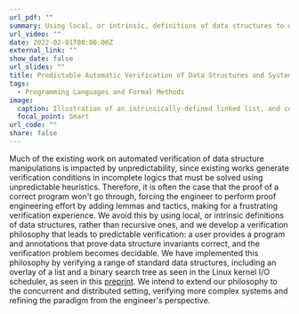 ```yaml
---
url_pdf: ""
summary: Using local, or intrinsic, definitions of data structures to develop predictable verification for data structures and systems.
url_video: ""
date: 2022-02-01T00:00:00Z
external_link: ""
show_date: false
url_slides: ""
title: Predictable Automatic Verification of Data Structures and Systems
tags:
  - Programming Languages and Formal Methods
image:
  caption: Illustration of an intrinsically-defined linked list, and code verified in the philosophy built around intrinsic definitions.
  focal_point: Smart
url_code: ""
share: false
---
```

Much of the existing work on automated verification of data structure manipulations is impacted by unpredictability, since existing works generate verification conditions in incomplete logics that must be solved using unpredictable heuristics. Therefore, it is often the case that the proof of a correct program won't go through, forcing the engineer to perform proof engineering effort by adding lemmas and tactics, making for a frustrating verification experience. We avoid this by using local, or intrinsic definitions of data structures, rather than recursive ones, and we develop a verification philosophy that leads to predictable verification: a user provides a program and annotations that prove data structure invariants correct, and the verification problem becomes decidable. We have implemented this philosophy by verifying a range of standard data structures, including an overlay of a list and a binary search tree as seen in the Linux kernel I/O scheduler, as seen in this [preprint](../../../static/uploads/IntrinsicDataStructures.pdf). We intend to extend our philosophy to the concurrent and distributed setting, verifying more complex systems and refining the paradigm from the engineer's perspective.
